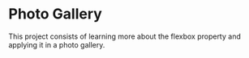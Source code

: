 # Photo Gallery
This project consists of learning more about the flexbox property and applying it in a photo gallery. 